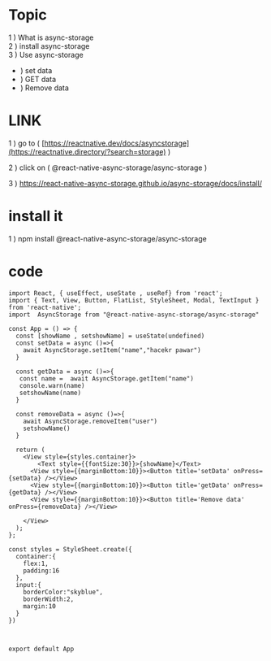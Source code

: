 # Topic

1 ) What is async-storage<br>
2 ) install async-storage<br>
3 ) Use async-storage<br>
  * ) set data
  * ) GET data
  * ) Remove data


# LINK 

1 ) go to  ( [https://reactnative.dev/docs/asyncstorage](https://reactnative.directory/?search=storage) )

2 ) click on ( @react-native-async-storage/async-storage )

3 ) https://react-native-async-storage.github.io/async-storage/docs/install/

# install it

1 ) npm install @react-native-async-storage/async-storage



# code 



    import React, { useEffect, useState , useRef} from 'react';
    import { Text, View, Button, FlatList, StyleSheet, Modal, TextInput } from 'react-native';
    import  AsyncStorage from "@react-native-async-storage/async-storage"

    const App = () => {
      const [showName , setshowName] = useState(undefined)
      const setData = async ()=>{
        await AsyncStorage.setItem("name","hacekr pawar")
      }

      const getData = async ()=>{
       const name =  await AsyncStorage.getItem("name")
       console.warn(name)
       setshowName(name)
      }

      const removeData = async ()=>{
        await AsyncStorage.removeItem("user")
        setshowName()
      }

      return (
        <View style={styles.container}>
            <Text style={{fontSize:30}}>{showName}</Text>
          <View style={{marginBottom:10}}><Button title='setData' onPress={setData} /></View>
          <View style={{marginBottom:10}}><Button title='getData' onPress={getData} /></View>
          <View style={{marginBottom:10}}><Button title='Remove data' onPress={removeData} /></View>

        </View>
      );
    };

    const styles = StyleSheet.create({
      container:{
        flex:1,
        padding:16
      },
      input:{
        borderColor:"skyblue",
        borderWidth:2,
        margin:10
      }
    })



    export default App
